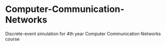 # Computer-Communication-Networks
Discrete-event simulation for 4th year Computer Communication Networks course
